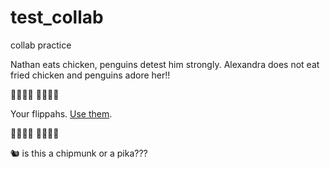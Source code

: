# test_collab
collab practice

Nathan eats chicken, penguins detest him strongly.
Alexandra does not eat fried chicken and penguins adore her!! 

🐧🐧🐧🐧  	🐧🐧🐧🐧  

Your flippahs. [Use them](https://youtu.be/Cm312ZiIrXU).  

🐧🐧🐧🐧  	🐧🐧🐧🐧 



🐿  is this a chipmunk or a pika???
